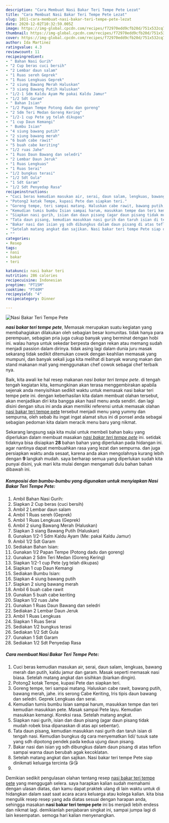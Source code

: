 ```yaml
---
description: "Cara Membuat Nasi Bakar Teri Tempe Pete Lezat"
title: "Cara Membuat Nasi Bakar Teri Tempe Pete Lezat"
slug: 1011-cara-membuat-nasi-bakar-teri-tempe-pete-lezat
date: 2020-12-02T10:32:59.005Z
image: https://img-global.cpcdn.com/recipes/f72970edd9cfb20d/751x532cq70/nasi-bakar-teri-tempe-pete-foto-resep-utama.jpg
thumbnail: https://img-global.cpcdn.com/recipes/f72970edd9cfb20d/751x532cq70/nasi-bakar-teri-tempe-pete-foto-resep-utama.jpg
cover: https://img-global.cpcdn.com/recipes/f72970edd9cfb20d/751x532cq70/nasi-bakar-teri-tempe-pete-foto-resep-utama.jpg
author: Ida Martinez
ratingvalue: 4.3
reviewcount: 11
recipeingredient:
- " Bahan Nasi Gurih"
- "2 Cup beras cuci bersih"
- "2 Lembar daun salam"
- "1 Ruas sereh Geprek"
- "1 Ruas Lengkuas Geprek"
- "2 siung Bawang Merah Haluskan"
- "3 siang Bawang Putih Haluskan"
- "1/2-1 Sdm Kaldu Ayam Me pakai Kaldu Jamur"
- "1/2 Sdt Garam"
- " Bahan Isian"
- "1/2 Papan Tempe Potong dadu dan goreng"
- "2 Sdm Teri Medan Goreng Kering"
- "1/2-1 cup Pete yg telah dikupas"
- "1 cup Daun Kemangi"
- " Bumbu Isian"
- "4 siung bawang putih"
- "2 siung bawang merah"
- "6 buah cabe rawit"
- "5 buah cabe keriting"
- "1/2 ruas Jahe"
- "1 Ruas Daun Bawang dan seledri"
- "2 Lembar Daun Jeruk"
- "1 Ruas Lengkuas"
- "1 Ruas Serai"
- "1/2 bungkus terasi"
- "1/2 Sdt Gula"
- "1 Sdt Garam"
- "1/2 Sdt Penyedap Rasa"
recipeinstructions:
- "Cuci beras kemudian masukan air, serai, daun salam, lengkuas, bawang merah dan putih, kaldu jamur dan garam. Masak seperti memasak nasi biasa. Setelah matang angkat dan sisihkan (biarkan dingin)."
- "Potong2 kotak Tempe, kupasi Pete dan siapkan teri."
- "Goreng tempe, teri sampai matang. Haluskan cabe rawit, bawang putih, bawang merah, jahe. iris serong Cabe Keriting, Iris tipis daun bawang dan seledri. Geprek Lengkuas dan serai."
- "Kemudian tumis bumbu Isian sampai harum, masukkan tempe dan teri kemudian masukkan pete. Masak sampai Pete layu. Kemudian masukkan kemangi. Koreksi rasa. Setelah matang angkat."
- "Siapkan nasi gurih, isian dan daun pisang (agar daun pisang tidak mudah robek bisa dipanaskan di atas api sebentar)."
- "Tata daun pisang, kemudian masukkan nasi gurih dan taruh isian di tengah nasi. Kemudian bungkus dg cara menyematkan lidi/ tusuk sate yang sdh dipotong pendek pada kedua ujung daun pisang."
- "Bakar nasi dan isian yg sdh dibungkus dalam daun pisang di atas teflon sampai warna daun berubah agak kecoklatan."
- "Setelah matang angkat dan sajikan. Nasi bakar teri tempe Pete siap dinikmati keluarga tercinta 😘😘"
- ""
categories:
- Resep
tags:
- nasi
- bakar
- teri

katakunci: nasi bakar teri 
nutrition: 286 calories
recipecuisine: Indonesian
preptime: "PT15M"
cooktime: "PT40M"
recipeyield: "4"
recipecategory: Dinner

---
```



![Nasi Bakar Teri Tempe Pete](https://img-global.cpcdn.com/recipes/f72970edd9cfb20d/751x532cq70/nasi-bakar-teri-tempe-pete-foto-resep-utama.jpg)

<b><i>nasi bakar teri tempe pete</i></b>, Memasak merupakan suatu kegiatan yang membahagiakan dilakukan oleh sebagian besar komunitas. tidak hanya para perempuan, sebagian pria juga cukup banyak yang berminat dengan hobi ini. walau hanya untuk sekedar berpesta dengan rekan atau memang sudah menjadi passion dalam dirinya. tidak asing lagi dalam dunia juru masak sekarang tidak sedikit ditemukan cowok dengan keahlian memasak yang mumpuni, dan banyak sekali juga kita melihat di banyak warung makan dan stand makanan mall yang menggunakan chef cowok sebagai chef terbaik nya.

Baik, kita awali ke hal resep makanan <i>nasi bakar teri tempe pete</i>. di tengah tengah kegiatan kita, kemungkinan akan terasa menggembirakan apabila sejenak anda menyisihkan sedikit waktu untuk memasak nasi bakar teri tempe pete ini. dengan keberhasilan kita dalam membuat olahan tersebut, akan menjadikan diri kita bangga akan hasil menu anda sendiri. dan lagi disini dengan situs ini anda akan memiliki referensi untuk memasak olahan <u>nasi bakar teri tempe pete</u> tersebut menjadi menu yang yummy dan sempurna, oleh sebab itu ingat ingat alamat situs ini di ponsel anda sebagai sebagian pedoman kita dalam meracik menu baru yang nikmat.




Sekarang langsung saja kita mulai untuk membeli bahan baku yang diperlukan dalam membuat masakan <u><i>nasi bakar teri tempe pete</i></u> ini. setidak tidaknya bisa disiapkan <b>28</b> bahan bahan yang diperlukan pada hidangan ini. agar nantinya dapat membuahkan rasa yang lezat dan sempurna. dan juga persiapkan waktu anda sesaat, karena anda akan mengolahnya kurang lebih dengan <b>9</b> langkah mudah. saya berharap semua yang diperlukan sudah kita punyai disini, yuk mari kita mulai dengan mengamati dulu bahan bahan dibawah ini.

<!--inarticleads1-->

##### Komposisi dan bumbu-bumbu yang digunakan untuk menyiapkan Nasi Bakar Teri Tempe Pete:

1. Ambil  Bahan Nasi Gurih:
1. Siapkan 2 Cup beras (cuci bersih)
1. Ambil 2 Lembar daun salam
1. Ambil 1 Ruas sereh (Geprek)
1. Ambil 1 Ruas Lengkuas (Geprek)
1. Ambil 2 siung Bawang Merah (Haluskan)
1. Siapkan 3 siang Bawang Putih (Haluskan)
1. Gunakan 1/2-1 Sdm Kaldu Ayam (Me: pakai Kaldu Jamur)
1. Ambil 1/2 Sdt Garam
1. Sediakan  Bahan Isian:
1. Gunakan 1/2 Papan Tempe (Potong dadu dan goreng)
1. Gunakan 2 Sdm Teri Medan (Goreng Kering)
1. Siapkan 1/2-1 cup Pete (yg telah dikupas)
1. Siapkan 1 cup Daun Kemangi
1. Sediakan  Bumbu Isian:
1. Siapkan 4 siung bawang putih
1. Siapkan 2 siung bawang merah
1. Ambil 6 buah cabe rawit
1. Gunakan 5 buah cabe keriting
1. Siapkan 1/2 ruas Jahe
1. Gunakan 1 Ruas Daun Bawang dan seledri
1. Sediakan 2 Lembar Daun Jeruk
1. Ambil 1 Ruas Lengkuas
1. Siapkan 1 Ruas Serai
1. Sediakan 1/2 bungkus terasi
1. Sediakan 1/2 Sdt Gula
1. Gunakan 1 Sdt Garam
1. Sediakan 1/2 Sdt Penyedap Rasa




<!--inarticleads2-->

##### Cara membuat Nasi Bakar Teri Tempe Pete:

1. Cuci beras kemudian masukan air, serai, daun salam, lengkuas, bawang merah dan putih, kaldu jamur dan garam. Masak seperti memasak nasi biasa. Setelah matang angkat dan sisihkan (biarkan dingin).
1. Potong2 kotak Tempe, kupasi Pete dan siapkan teri.
1. Goreng tempe, teri sampai matang. Haluskan cabe rawit, bawang putih, bawang merah, jahe. iris serong Cabe Keriting, Iris tipis daun bawang dan seledri. Geprek Lengkuas dan serai.
1. Kemudian tumis bumbu Isian sampai harum, masukkan tempe dan teri kemudian masukkan pete. Masak sampai Pete layu. Kemudian masukkan kemangi. Koreksi rasa. Setelah matang angkat.
1. Siapkan nasi gurih, isian dan daun pisang (agar daun pisang tidak mudah robek bisa dipanaskan di atas api sebentar).
1. Tata daun pisang, kemudian masukkan nasi gurih dan taruh isian di tengah nasi. Kemudian bungkus dg cara menyematkan lidi/ tusuk sate yang sdh dipotong pendek pada kedua ujung daun pisang.
1. Bakar nasi dan isian yg sdh dibungkus dalam daun pisang di atas teflon sampai warna daun berubah agak kecoklatan.
1. Setelah matang angkat dan sajikan. Nasi bakar teri tempe Pete siap dinikmati keluarga tercinta 😘😘
1. 




Demikian sedikit pengulasan olahan tentang resep <u>nasi bakar teri tempe pete</u> yang menggugah selera. saya harapkan kalian sudah memahami dengan ulasan diatas, dan kamu dapat praktek ulang di lain waktu untuk di hidangkan dalam saat saat acara acara keluarga atau kolega kalian. kita bisa mengulik resep resep yang ada diatas sesuai dengan harapan anda, sehingga masakan <b>nasi bakar teri tempe pete</b> ini bs menjadi lebih endess dan nikmat lagi. demikianlah penjabaran singkat ini, sampai jumpa lagi di lain kesempatan. semoga hari kalian menyenangkan.
